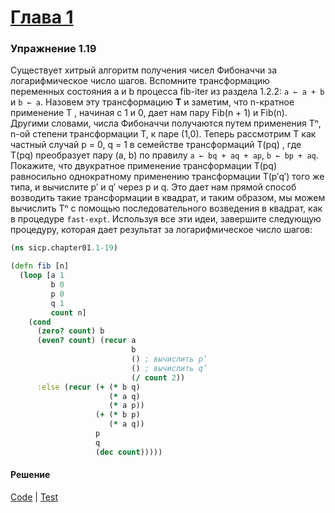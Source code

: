 # [Глава 1](./index.md#Глава-1-Построение-абстракций-с-помощью-процедур)

### Упражнение 1.19
Существует хитрый алгоритм получения чисел Фибоначчи за логарифмическое число шагов. Вспомните трансформацию переменных состояния a и b процесса fib-iter из раздела 1.2.2: `a ← a + b` и `b ← a`. Назовем эту трансформацию **T** и заметим, что n-кратное применение T , начиная с 1 и 0, дает нам пару Fib(n + 1) и Fib(n). Другими словами, числа Фибоначчи получаются путем применения Tⁿ, n-ой степени трансформации T, к паре (1,0). Теперь рассмотрим T как частный случай p = 0, q = 1 в семействе трансформаций T(pq) , где T(pq) преобразует пару (a, b) по правилу `a ← bq + aq + ap`, `b ← bp + aq`. Покажите, что двукратное применение трансформации T(pq) равносильно однократному применению трансформации T(p′q′) того же типа, и вычислите p′ и q′ через p и q. Это дает нам прямой способ возводить такие трансформации в квадрат, и таким образом, мы можем вычислить Tⁿ с помощью последовательного возведения в квадрат, как в процедуре `fast-expt`. Используя все эти идеи, завершите следующую процедуру, которая дает результат за логарифмическое число шагов:

```clojure
(ns sicp.chapter01.1-19)

(defn fib [n]
  (loop [a 1
         b 0
         p 0
         q 1
         count n]
    (cond
      (zero? count) b
      (even? count) (recur a
                           b
                           () ; вычислить p’
                           () ; вычислить q’
                           (/ count 2))
      :else (recur (+ (* b q)
                      (* a q)
                      (* a p))
                   (+ (* b p)
                      (* a q))
                   p
                   q
                   (dec count)))))
```

#### Решение
[Code](../src/sicp/chapter01/1_19.clj) | [Test](../test/sicp/chapter01/1_19_test.clj)
